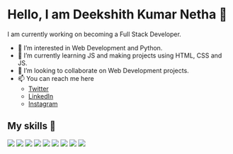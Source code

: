 # Hello, I am Deekshith Kumar Netha 👋

I am currently working on becoming a Full Stack Developer.

- 👀 I’m interested in Web Development and Python.
- 🌱 I’m currently learning JS and making projects using HTML, CSS and JS.
- 💞️ I’m looking to collaborate on Web Development projects.
- 📫 You can reach me here
  - [Twitter](https://twitter.com/deek24vk)
  - [LinkedIn](https://www.linkedin.com/in/deekshith-kumar-netha-bamandla-n-097a93160/)
  - [Instagram](https://www.instagram.com/deekshith.netha/)

## My skills 🚀

![](https://img.shields.io/badge/HTML5-E34F26?style=for-the-badge&logo=html5&logoColor=white)
![](https://img.shields.io/badge/JavaScript-F7DF1E?style=for-the-badge&logo=javascript&logoColor=black)
![](https://img.shields.io/badge/Node.js-43853D?style=for-the-badge&logo=node.js&logoColor=white)
![](https://img.shields.io/badge/CSS3-1572B6?style=for-the-badge&logo=css3&logoColor=white)
![](https://img.shields.io/badge/Express.js-404D59?style=for-the-badge)
![](https://img.shields.io/badge/Bootstrap-563D7C?style=for-the-badge&logo=bootstrap&logoColor=white)
![](https://img.shields.io/badge/Netlify-00C7B7?style=for-the-badge&logo=netlify&logoColor=white)
![](https://img.shields.io/badge/MongoDB-4EA94B?style=for-the-badge&logo=mongodb&logoColor=white)
![](https://img.shields.io/badge/Heroku-430098?style=for-the-badge&logo=heroku&logoColor=white)

<!---
bndkn24/bndkn24 is a ✨ special ✨ repository because its `README.md` (this file) appears on your GitHub profile.
You can click the Preview link to take a look at your changes.
--->
